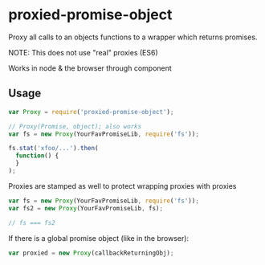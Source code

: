 # proxied-promise-object

Proxy all calls to an objects functions to a wrapper which returns
promises.

NOTE: This does not use "real" proxies (ES6)

Works in node & the browser through component

## Usage

```js
var Proxy = require('proxied-promise-object');

// Proxy(Promise, object); also works
var fs = new Proxy(YourFavPromiseLib, require('fs'));

fs.stat('xfoo/...').then(
  function() {
  }
);
```

Proxies are stamped as well to protect wrapping proxies with proxies

```js
var fs = new Proxy(YourFavPromiseLib, require('fs'));
var fs2 = new Proxy(YourFavPromiseLib, fs);

// fs === fs2
```

If there is a global promise object (like in the browser):

```js
var proxied = new Proxy(callbackReturningObj);
```
